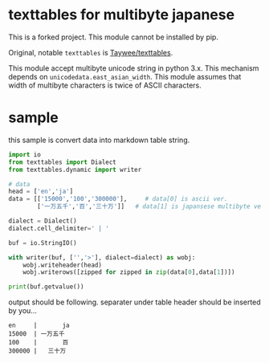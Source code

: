 # texttables for multibyte japanese

This is a forked project.
This module cannot be installed by pip.

Original, notable `texttables` is [Taywee/texttables](https://github.com/Taywee/texttables).


This module accept multibyte unicode string in python 3.x.
This mechanism depends on `unicodedata.east_asian_width`.
This module assumes that width of multibyte characters is twice of ASCII characters.

# sample

this sample is convert data into markdown table string.

```python
import io
from texttables import Dialect
from texttables.dynamic import writer

# data
head = ['en','ja']
data = [['15000','100','300000'],     # data[0] is ascii ver.
        ['一万五千','百','三十万']]   # data[1] is japansese multibyte ver.

dialect = Dialect()
dialect.cell_delimiter=' | '

buf = io.StringIO()

with writer(buf, ['','>'], dialect=dialect) as wobj:
    wobj.writeheader(head)
    wobj.writerows([zipped for zipped in zip(data[0],data[1])])

print(buf.getvalue())
```

output should be following.
separater under table header should be inserted by you...

```
en     |       ja
15000  | 一万五千
100    |       百
300000 |   三十万
```

